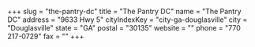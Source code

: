 +++
slug = "the-pantry-dc"
title = "The Pantry DC"
name = "The Pantry DC"
address = "9633 Hwy 5"
cityIndexKey = "city-ga-douglasville"
city = "Douglasville"
state = "GA"
postal = "30135"
website = ""
phone = "770 217-0729"
fax = ""
+++
